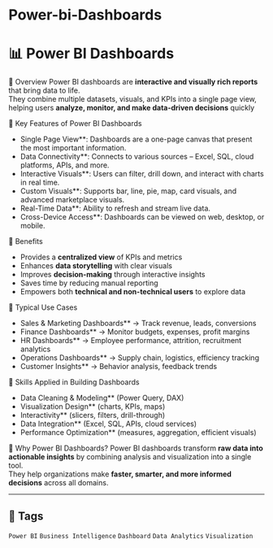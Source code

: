 # Power-bi-Dashboards
# 📊 Power BI Dashboards
🔹 Overview
Power BI dashboards are **interactive and visually rich reports** that bring data to life.  
They combine multiple datasets, visuals, and KPIs into a single page view, helping users **analyze, monitor, and make data-driven decisions** quickly

🔹 Key Features of Power BI Dashboards
- Single Page View**: Dashboards are a one-page canvas that present the most important information.  
- Data Connectivity**: Connects to various sources – Excel, SQL, cloud platforms, APIs, and more.  
- Interactive Visuals**: Users can filter, drill down, and interact with charts in real time.  
- Custom Visuals**: Supports bar, line, pie, map, card visuals, and advanced marketplace visuals.  
- Real-Time Data**: Ability to refresh and stream live data.  
- Cross-Device Access**: Dashboards can be viewed on web, desktop, or mobile.  

🔹 Benefits
- Provides a **centralized view** of KPIs and metrics  
- Enhances **data storytelling** with clear visuals  
- Improves **decision-making** through interactive insights  
- Saves time by reducing manual reporting  
- Empowers both **technical and non-technical users** to explore data  

🔹 Typical Use Cases
- Sales & Marketing Dashboards** → Track revenue, leads, conversions  
- Finance Dashboards** → Monitor budgets, expenses, profit margins  
- HR Dashboards** → Employee performance, attrition, recruitment analytics  
- Operations Dashboards** → Supply chain, logistics, efficiency tracking  
- Customer Insights** → Behavior analysis, feedback trends  

🔹 Skills Applied in Building Dashboards
- Data Cleaning & Modeling** (Power Query, DAX)  
- Visualization Design** (charts, KPIs, maps)  
- Interactivity** (slicers, filters, drill-through)  
- Data Integration** (Excel, SQL, APIs, cloud services)  
- Performance Optimization** (measures, aggregation, efficient visuals)  

🚀 Why Power BI Dashboards?
Power BI dashboards transform **raw data into actionable insights** by combining analysis and visualization into a single tool.  
They help organizations make **faster, smarter, and more informed decisions** across all domains.

---

## 🔖 Tags
`Power BI` `Business Intelligence` `Dashboard` `Data Analytics` `Visualization`
